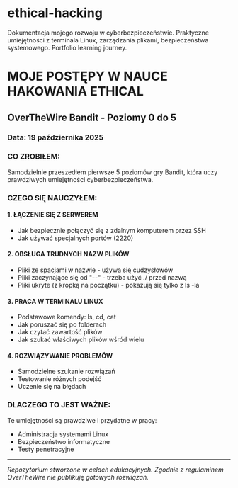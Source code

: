 # ethical-hacking
Dokumentacja mojego rozwoju w cyberbezpieczeństwie.  Praktyczne umiejętności z terminala Linux, zarządzania plikami,  bezpieczeństwa systemowego. Portfolio learning journey.
# MOJE POSTĘPY W NAUCE HAKOWANIA ETHICAL
## OverTheWire Bandit - Poziomy 0 do 5

### Data: 19 października 2025

### CO ZROBIŁEM:
Samodzielnie przeszedłem pierwsze 5 poziomów gry Bandit, która uczy prawdziwych umiejętności cyberbezpieczeństwa.

### CZEGO SIĘ NAUCZYŁEM:

#### 1. ŁĄCZENIE SIĘ Z SERWEREM
- Jak bezpiecznie połączyć się z zdalnym komputerem przez SSH
- Jak używać specjalnych portów (2220)

#### 2. OBSŁUGA TRUDNYCH NAZW PLIKÓW
- Pliki ze spacjami w nazwie - używa się cudzysłowów
- Pliki zaczynające się od "--" - trzeba użyć ./ przed nazwą  
- Pliki ukryte (z kropką na początku) - pokazują się tylko z ls -la

#### 3. PRACA W TERMINALU LINUX
- Podstawowe komendy: ls, cd, cat
- Jak poruszać się po folderach
- Jak czytać zawartość plików
- Jak szukać właściwych plików wśród wielu

#### 4. ROZWIĄZYWANIE PROBLEMÓW
- Samodzielne szukanie rozwiązań
- Testowanie różnych podejść
- Uczenie się na błędach

### DLACZEGO TO JEST WAŻNE:
Te umiejętności są prawdziwe i przydatne w pracy:
- Administracja systemami Linux
- Bezpieczeństwo informatyczne
- Testy penetracyjne

---
*Repozytorium stworzone w celach edukacyjnych. Zgodnie z regulaminem OverTheWire nie publikuję gotowych rozwiązań.*
